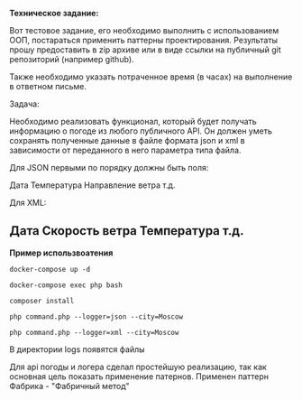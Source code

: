 **Техническое задание:**

Вот тестовое задание, его необходимо выполнить с использованием ООП,
постараться применить паттерны проектирования.
Результаты прошу предоставить в zip архиве или в виде ссылки на
публичный git репозиторий (например github).

Также необходимо указать потраченное время (в часах) на выполнение в
ответном письме.

Задача:

Необходимо реализовать функционал, который будет получать информацию о
погоде из любого публичного API.
Он должен уметь сохранять полученные данные в файле формата json и xml в
зависимости от переданного в него параметра типа файла.

Для JSON первыми по порядку должны быть поля:

Дата
Температура
Направление ветра
т.д.

Для XML:

Дата
Скорость ветра
Температура
т.д.
-------------

**Пример использвоатения**

`docker-compose up -d`

`docker-compose exec php bash`

`composer install`

`php command.php --logger=json --city=Moscow`

`php command.php --logger=xml --city=Moscow`

В директории logs появятся файлы

Для api погоды и логера сделал простейшую реализацию, так как основная цель показать применение патернов.
Применен паттерн Фабрика - "Фабричный метод"

